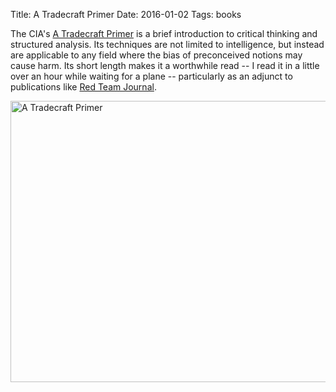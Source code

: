 Title: A Tradecraft Primer
Date: 2016-01-02
Tags: books

The CIA's [A Tradecraft Primer](https://www.cia.gov/library/publications/publications-rss-updates/tradecraft-primer-may-4-2009.html) is a brief introduction to critical thinking and structured analysis. Its techniques are not limited to intelligence, but instead are applicable to any field where the bias of preconceived notions may cause harm. Its short length makes it a worthwhile read -- I read it in a little over an hour while waiting for a plane -- particularly as an adjunct to publications like [Red Team Journal](http://redteamjournal.com/).

<a data-flickr-embed="true"  href="https://www.flickr.com/photos/pigmonkey/23841455890/in/dateposted/" title="A Tradecraft Primer"><img src="https://farm2.staticflickr.com/1616/23841455890_9382eed43d_c.jpg" width="800" height="450" alt="A Tradecraft Primer"></a>

